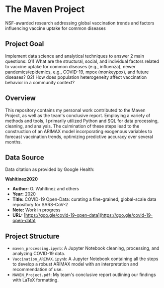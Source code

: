 # The Maven Project
NSF-awarded research addressing global vaccination trends and factors influencing vaccine uptake for common diseases

## Project Goal
Implement data science and analytical techniques to answer 2 main questions:
Q1) What are the structural, social, and individual factors related to vaccine uptake for common diseases (e.g., influenza), newer pandemics/epidemics, e.g., COVID-19, mpox (monkeypox), and future diseases? 
Q2) How does population heterogeneity affect vaccination behavior in a community context? 

## Overview
This repository contains my personal work contributed to the Maven Project, as well as the team's conclusive report. Employing a variety of methods and tools, I primarily utilized Python and SQL for data processing, cleaning, and analysis. The culmination of these steps lead to the construction of an ARIMAX model incorporating exogenous variables to forecast vaccination trends, optimizing predictive accuracy over several months. 

## Data Source
Data citation as provided by Google Health: 

**Wahltinez2020**
- **Author:** O. Wahltinez and others
- **Year:** 2020
- **Title:** COVID-19 Open-Data: curating a fine-grained, global-scale data repository for SARS-CoV-2
- **Note:** Work in progress
- **URL:** [https://goo.gle/covid-19-open-data](https://goo.gle/covid-19-open-data)

## Project Structure
  - `maven_processing.ipynb`: A Jupyter Notebook cleaning, processing, and analyzing COVID-19 data.
  - `Vaccination_ARIMAX.ipynb`: A Jupyter Notebook containing all the steps to develop a robust ARIMAX model with an interpretation and recommendation of use.
  - `MAVEN_Project.pdf`: My team's conclusive report outlining our findings with LaTeX formatting. 
